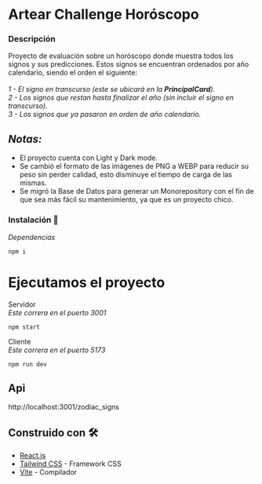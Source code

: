# Artear Challenge Horóscopo
### Descripción
Proyecto de evaluación sobre un horóscopo donde muestra todos los signos y sus predicciones. Estos signos se encuentran ordenados por año calendario, siendo el orden el siguiente:\
\
_1 - El signo en transcurso (este se ubicará en la **PrincipalCard**)._\
_2 - Los signos que restan hasta finalizar el año (sin incluir el signo en transcurso)._\
_3 - Los signos que ya pasaron en orden de año calendario._

## ***Notas:***
* El proyecto cuenta con Light y Dark mode.
* Se cambió el formato de las imágenes de PNG a WEBP para reducir su peso sin perder calidad, esto disminuye el tiempo de carga de las mismas.
* Se migró la Base de Datos para generar un Monorepository con el fin de que sea más fácil su mantenimiento, ya que es un proyecto chico.

### Instalación 🔧

_Dependencias_

```
npm i 
```

# Ejecutamos el proyecto

Servidor\
_Este correra en el puerto 3001_
```
npm start
```

Cliente\
_Este correra en el puerto 5173_
```
npm run dev
```

## Api

http://localhost:3001/zodiac_signs

## Construido con 🛠️

* [React.js](https://create-react-app.dev/docs/getting-started)
* [Tailwind CSS](https://tailwindcss.com/) - Framework CSS
* [Vite](https://vitejs.dev/) - Compilador
